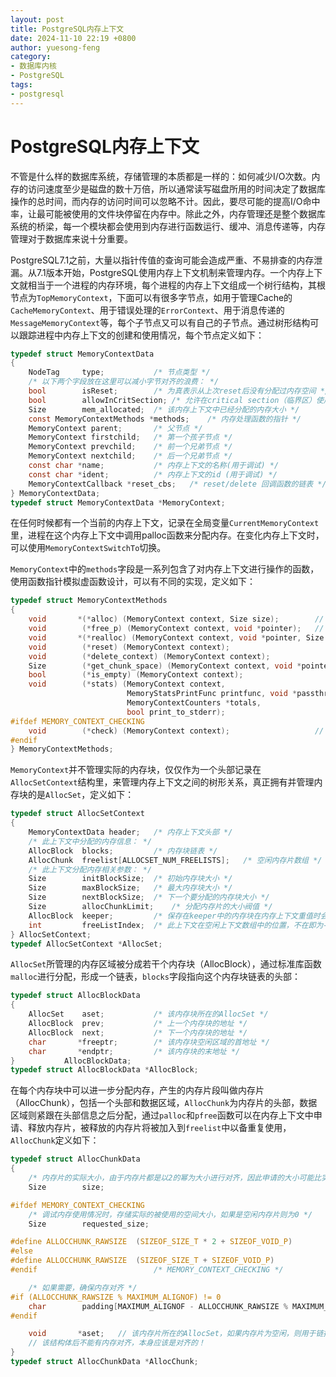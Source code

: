 ```yaml
---
layout: post
title: PostgreSQL内存上下文
date: 2024-11-10 22:19 +0800
author: yuesong-feng
category:
- 数据库内核
- PostgreSQL
tags:
- postgresql
---
```

# PostgreSQL内存上下文

不管是什么样的数据库系统，存储管理的本质都是一样的：如何减少I/O次数。内存的访问速度至少是磁盘的数十万倍，所以通常读写磁盘所用的时间决定了数据库操作的总时间，而内存的访问时间可以忽略不计。因此，要尽可能的提高I/O命中率，让最可能被使用的文件块停留在内存中。除此之外，内存管理还是整个数据库系统的桥梁，每一个模块都会使用到内存进行函数运行、缓冲、消息传递等，内存管理对于数据库来说十分重要。

PostgreSQL7.1之前，大量以指针传值的查询可能会造成严重、不易排查的内存泄漏。从7.1版本开始，PostgreSQL使用内存上下文机制来管理内存。一个内存上下文就相当于一个进程的内存环境，每个进程的内存上下文组成一个树行结构，其根节点为`TopMemoryContext`，下面可以有很多字节点，如用于管理Cache的`CacheMemoryContext`、用于错误处理的`ErrorContext`、用于消息传递的`MessageMemoryContext`等，每个子节点又可以有自己的子节点。通过树形结构可以跟踪进程中内存上下文的创建和使用情况，每个节点定义如下：

```c
typedef struct MemoryContextData
{
	NodeTag		type;			/* 节点类型 */
    /* 以下两个字段放在这里可以减小字节对齐的浪费： */
    bool		isReset;		/* 为真表示从上次reset后没有分配过内存空间 */
	bool		allowInCritSection; /* 允许在critical section（临界区）使用palloc */
	Size		mem_allocated;	/* 该内存上下文中已经分配的内存大小 */
	const MemoryContextMethods *methods;	/* 内存处理函数的指针 */
	MemoryContext parent;		/* 父节点 */
	MemoryContext firstchild;	/* 第一个孩子节点 */
	MemoryContext prevchild;	/* 前一个兄弟节点 */
	MemoryContext nextchild;	/* 后一个兄弟节点 */
	const char *name;			/* 内存上下文的名称(用于调试) */
	const char *ident;			/* 内存上下文的id (用于调试) */
	MemoryContextCallback *reset_cbs;	/* reset/delete 回调函数的链表 */
} MemoryContextData;
typedef struct MemoryContextData *MemoryContext;
```

在任何时候都有一个当前的内存上下文，记录在全局变量`CurrentMemoryContext`里，进程在这个内存上下文中调用palloc函数来分配内存。在变化内存上下文时，可以使用`MemoryContextSwitchTo`切换。

`MemoryContext`中的`methods`字段是一系列包含了对内存上下文进行操作的函数，使用函数指针模拟虚函数设计，可以有不同的实现，定义如下：

```c
typedef struct MemoryContextMethods
{
	void	   *(*alloc) (MemoryContext context, Size size);        // 分配内存
	void		(*free_p) (MemoryContext context, void *pointer);   // 释放内存
	void	   *(*realloc) (MemoryContext context, void *pointer, Size size);   // 重分配内存
	void		(*reset) (MemoryContext context);                       // 重置内存上下文
	void		(*delete_context) (MemoryContext context);                 // 删除内存上下文
	Size		(*get_chunk_space) (MemoryContext context, void *pointer);  // 检查内存片段的大小
	bool		(*is_empty) (MemoryContext context);                        // 检查内存上下文是否为空
	void		(*stats) (MemoryContext context,                            // 内存上下文状态
						  MemoryStatsPrintFunc printfunc, void *passthru,
						  MemoryContextCounters *totals,
						  bool print_to_stderr);
#ifdef MEMORY_CONTEXT_CHECKING
	void		(*check) (MemoryContext context);                   // 检查所有内存片段
#endif
} MemoryContextMethods;
```

`MemoryContext`并不管理实际的内存块，仅仅作为一个头部记录在`AllocSetContext`结构里，来管理内存上下文之间的树形关系，真正拥有并管理内存块的是`AllocSet`，定义如下：

```c
typedef struct AllocSetContext
{
	MemoryContextData header;	/* 内存上下文头部 */
	/* 此上下文中分配的内存信息： */
	AllocBlock	blocks;			/* 内存块链表 */
	AllocChunk	freelist[ALLOCSET_NUM_FREELISTS];	/* 空闲内存片数组 */
	/* 此上下文分配内存相关参数： */
	Size		initBlockSize;	/* 初始内存块大小 */
	Size		maxBlockSize;	/* 最大内存块大小 */
	Size		nextBlockSize;	/* 下一个要分配的内存块大小 */
	Size		allocChunkLimit;	/* 分配内存片的大小阀值 */
	AllocBlock	keeper;			/* 保存在keeper中的内存块在内存上下文重值时会被保留不释放 */
	int			freeListIndex;	/* 此上下文在空闲上下文数组中的位置，不在即为-1 */
} AllocSetContext;
typedef AllocSetContext *AllocSet;
```

`AllocSet`所管理的内存区域被分成若干个内存块（AllocBlock），通过标准库函数`malloc`进行分配，形成一个链表，`blocks`字段指向这个内存块链表的头部：

```c
typedef struct AllocBlockData
{
	AllocSet	aset;			/* 该内存块所在的AllocSet */
	AllocBlock	prev;			/* 上一个内存块的地址 */
	AllocBlock	next;			/* 下一个内存块的地址 */
	char	   *freeptr;		/* 该内存块空闲区域的首地址 */
	char	   *endptr;			/* 该内存块的末地址 */
}			AllocBlockData;
typedef struct AllocBlockData *AllocBlock;
```

在每个内存块中可以进一步分配内存，产生的内存片段叫做内存片（AllocChunk），包括一个头部和数据区域，`AllocChunk`为内存片的头部，数据区域则紧跟在头部信息之后分配，通过`palloc`和`pfree`函数可以在内存上下文中申请、释放内存片，被释放的内存片将被加入到`freelist`中以备重复使用，`AllocChunk`定义如下：

```c
typedef struct AllocChunkData
{
	/* 内存片的实际大小，由于内存片都是以2的幂为大小进行对齐，因此申请的大小可能比实际大小要小*/
	Size		size;

#ifdef MEMORY_CONTEXT_CHECKING
	/* 调试内存使用情况时，存储实际的被使用的空间大小，如果是空闲内存片则为0 */
	Size		requested_size;

#define ALLOCCHUNK_RAWSIZE  (SIZEOF_SIZE_T * 2 + SIZEOF_VOID_P)
#else
#define ALLOCCHUNK_RAWSIZE  (SIZEOF_SIZE_T + SIZEOF_VOID_P)
#endif							/* MEMORY_CONTEXT_CHECKING */

	/* 如果需要，确保内存对齐 */
#if (ALLOCCHUNK_RAWSIZE % MAXIMUM_ALIGNOF) != 0
	char		padding[MAXIMUM_ALIGNOF - ALLOCCHUNK_RAWSIZE % MAXIMUM_ALIGNOF];
#endif

	void	   *aset;	// 该内存片所在的AllocSet，如果内存片为空闲，则用于链接其空闲链表
	// 该结构体后不能有内存对齐，本身应该是对齐的！
}		
typedef struct AllocChunkData *AllocChunk;
```
